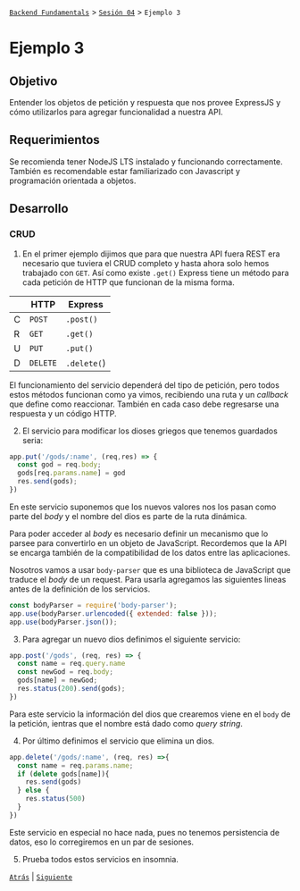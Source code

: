 [`Backend Fundamentals`](../../README.md) > [`Sesión 04`](../README.md) > `Ejemplo 3`

# Ejemplo 3

## Objetivo

Entender los objetos de petición y respuesta que nos provee ExpressJS y cómo utilizarlos para agregar funcionalidad a nuestra API.

## Requerimientos

Se recomienda tener NodeJS LTS instalado y funcionando correctamente. También es recomendable estar familiarizado con Javascript y programación orientada a objetos.

## Desarrollo

### CRUD

1. En el primer ejemplo dijimos que para que nuestra API fuera REST era necesario que tuviera el CRUD completo y hasta ahora solo hemos trabajado con `GET`. Así como existe `.get()` Express tiene un método para cada petición de HTTP que funcionan de la misma forma.

|   | HTTP   | Express   |
|---|--------|-----------|
| C | `POST`   | `.post()`   |
| R | `GET`    | `.get()`    |
| U | `PUT`    | `.put()`    |
| D | `DELETE` | `.delete(`) |

El funcionamiento del servicio dependerá del tipo de petición, pero todos estos métodos funcionan como ya vimos, recibiendo una ruta y un *callback* que define como reaccionar. También en cada caso debe regresarse una respuesta y un código HTTP.

2. El servicio para modificar los dioses griegos que tenemos guardados seria:

```javascript
app.put('/gods/:name', (req,res) => {
  const god = req.body;
  gods[req.params.name] = god
  res.send(gods);
})
```

En este servicio suponemos que los nuevos valores nos los pasan como parte del *body* y el nombre del dios es parte de la ruta dinámica.

Para poder acceder al *body* es necesario definir un mecanismo que lo parsee para convertirlo en un objeto de JavaScript. Recordemos que la API se encarga también de la compatibilidad de los datos entre las aplicaciones. 

Nosotros vamos a usar `body-parser` que es una biblioteca de JavaScript que traduce el *body* de un request. Para usarla agregamos las siguientes lineas antes de la definición de los servicios. 

```javascript
const bodyParser = require('body-parser');
app.use(bodyParser.urlencoded({ extended: false }));
app.use(bodyParser.json());
```

3. Para agregar un nuevo dios definimos el siguiente servicio:

```javascript
app.post('/gods', (req, res) => {
  const name = req.query.name
  const newGod = req.body;
  gods[name] = newGod;
  res.status(200).send(gods);
})
```

Para este servicio la información del dios que crearemos viene en el `body` de la petición, ientras que el nombre está dado como *query string*.

4. Por último definimos el servicio que elimina un dios.

```javascript
app.delete('/gods/:name', (req, res) =>{
  const name = req.params.name;
  if (delete gods[name]){
    res.send(gods)
  } else {
    res.status(500)
  }
})
```

Este servicio en especial no hace nada, pues no tenemos persistencia de datos, eso lo corregiremos en un par de sesiones.

5. Prueba todos estos servicios en insomnia. 

<!-- SS DE INSOMNIA -->

 
[`Atrás`](../Reto-02) | [`Siguiente`](../Reto-03)
